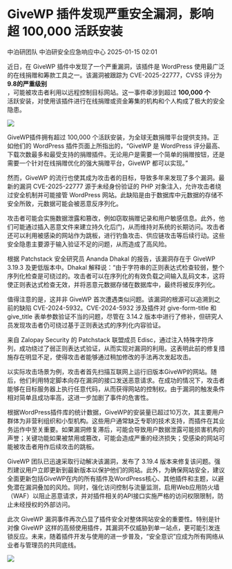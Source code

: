 #  GiveWP 插件发现严重安全漏洞，影响超 100,000 活跃安装   
中泊研团队  中泊研安全应急响应中心   2025-01-15 02:01  
  
近日，在 GiveWP 插件中发现了一个严重漏洞，该插件是 WordPress 使用最广泛的在线捐赠和筹款工具之一。该漏洞被跟踪为 CVE-2025-22777，CVSS 评分为**9.8的严重级别**  
，可能被攻击者利用以远程控制目标网站。这一事件牵涉到超过 **100,000 个**  
活跃安装，对使用该插件进行在线捐赠或资金筹集的机构和个人构成了极大的安全隐患。  
  
  
![](https://mmbiz.qpic.cn/sz_mmbiz_png/mUaTzDpibU0vlyONmTmIvpGyoPzpibW0US7Vnfic8p5eQ30pyUYALmYZq4oH9XlMNzwC5pQE4DWWSEMGeIOlqdia1g/640?wx_fmt=png&from=appmsg "")  
  
  
GiveWP插件拥有超过 100,000 个活跃安装，为全球无数捐赠平台提供支持。正如他们的 WordPress 插件页面上所指出的，“GiveWP 是 WordPress 评分最高、下载次数最多和最受支持的捐赠插件。无论用户是需要一个简单的捐赠按钮，还是需要一个针对在线捐赠优化的强大捐赠平台，GiveWP 都可以实现。”  
  
然而，GiveWP 的流行也使其成为攻击者的目标，导致多年来发现了多个漏洞。最新的漏洞 CVE-2025-22777 源于未经身份验证的 PHP 对象注入，允许攻击者绕过安全机制并可能接管 WordPress 网站。此缺陷是由于数据库中元数据的存储不安全所致，元数据可能会被恶意反序列化。  
  
攻击者可能会实施数据泄露和篡改，例如窃取捐赠记录和用户敏感信息。此外，他们可能通过插入恶意文件来建立持久化后门，从而维持对系统的长期访问。攻击者还可以利用被感染的网站作为跳板，进行钓鱼攻击、供应链攻击等后续行动。这些安全隐患主要源于输入验证不足的问题，从而造成了高风险。  
  
根据 Patchstack 安全研究员 Ananda Dhakal 的报告，该漏洞存在于 GiveWP 3.19.3 及更低版本中。Dhakal 解释说：“由于字符串的正则表达式检查较弱，整个序列化检查是可绕过的。攻击者可以在序列化的有效负载之间输入乱码文本，这将使正则表达式检查无效，并将恶意元数据存储在数据库中，最终将被反序列化。  
  
值得注意的是，这并非 GiveWP 首次遭遇类似问题。该漏洞的根源可以追溯到之前的缺陷 CVE-2024-5932。CVE-2024-5932 涉及插件对 give-form-title 和 give_title 表单参数验证不当的问题，尽管在 3.14.2 版本中进行了修补，但研究人员发现攻击者仍可绕过基于正则表达式的序列化内容验证。  
  
来自 Zalopay Security 的 Patchstack 联盟成员 Edisc，通过注入特殊字符序列，成功绕过了弱正则表达式验证，从而实现对漏洞的利用。这表明此前的修复措施存在明显不足，使得攻击者能够通过稍加修改的手法再次发起攻击。  
  
以实际攻击场景为例，攻击者首先扫描互联网上运行旧版本GiveWP的网站。随后，他们利用特定脚本向存在漏洞的接口发送恶意请求。在成功的情况下，攻击者能够在目标服务器上执行任意代码，从而获得网站的控制权。由于漏洞的触发条件相对简单且成功率高，这进一步加剧了事件的危害性。  
  
根据WordPress插件库的统计数据，GiveWP的安装量已超过10万次，其主要用户群体为非营利组织和小型机构。这些用户通常缺乏专职的技术支持，而插件在其业务运作中至关重要。如果漏洞修复滞后，可能会导致用户数据泄露可能损害机构的声誉；关键功能如果被禁用或篡改，可能会造成严重的经济损失；受感染的网站可能被攻击者用作后续攻击的跳板。  
  
GiveWP 团队已迅速采取行动解决该漏洞，发布了 3.19.4 版本来修复该问题。强烈建议用户立即更新到最新版本以保护他们的网站。此外，为确保网站安全，建议全面更新包括GiveWP在内的所有插件及WordPress核心、其他插件和主题，以避免潜在漏洞叠加的风险。同时，强化访问控制与流量监测，启用Web应用防火墙（WAF）以阻止恶意请求，并对插件相关的API接口实施严格的访问权限限制，防止未经授权的外部访问。  
  
此次 GiveWP 漏洞事件再次凸显了插件安全对整体网站安全的重要性。特别是针对像 GiveWP 这样的高频使用插件，其漏洞不仅威胁到单一站点，更可能引发连锁反应。未来，随着插件开发与使用的进一步普及，“安全意识”应成为所有网络从业者与管理员的共同底线。  
  
  
![](https://mmbiz.qpic.cn/sz_mmbiz_gif/mUaTzDpibU0vlyONmTmIvpGyoPzpibW0USyMSy2RsFaFZiaXQnkdtlYKtibYVyHYs6Fiao4lT3Of0S6f722JCCufTAQ/640?wx_fmt=gif&from=appmsg "")  
  
  
  
